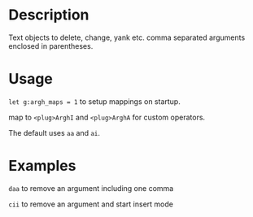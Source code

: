 Description
==========

Text objects to delete, change, yank etc. comma separated arguments enclosed in parentheses.

Usage
=====

`let g:argh_maps = 1` to setup mappings on startup.

map to `<plug>ArghI` and `<plug>ArghA` for custom operators.

The default uses `aa` and `ai`.

Examples
========

`daa` to remove an argument including one comma

`cii` to remove an argument and start insert mode
